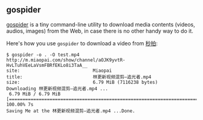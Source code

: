 ## gospider

[gospider](https://github.com/cnych/gospider) is a tiny command-line utility to download media contents (videos, audios, images) from the Web, in case there is no other handy way to do it.

Here's how you use `gospider` to download a video from [秒拍](http://m.miaopai.com/show/channel/aOJK9yvtR-HvLTuhVEeLaVsmFBRfEKLo8i3TaA__):

```console
$ gospider -o . -O test.mp4 http://m.miaopai.com/show/channel/aOJK9yvtR-HvLTuhVEeLaVsmFBRfEKLo8i3TaA__
site:                           Miaopai
title:                          林更新视频混剪—追光者.mp4
size:                           6.79 MiB (7116238 bytes)
Downloading 林更新视频混剪—追光者.mp4 ...
 6.79 MiB / 6.79 MiB [=====================================================================================] 100.00% 7s
Saving Me at the 林更新视频混剪—追光者.mp4 ...Done.
```
